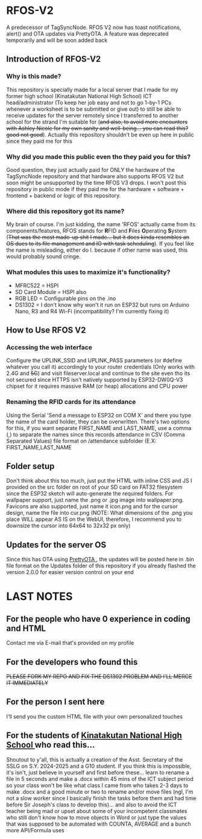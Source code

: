 # RFOS-V2
A predecessor of TagSyncNode. RFOS V2 now has toast notifications, alert() and OTA updates via PrettyOTA. A feature was deprecated temporarily and will be soon added back

## Introduction of RFOS-V2

### Why is this made?
This repository is specially made for a local server that I made for my former high school (Kinatakutan National High School) ICT head/administrator (To keep her job easy and not to go 1-by-1 PCs whenever a worksheet is to be submitted or give out) to still be able to receive updates for the server remotely since I transferred to another school for the strand I'm suitable for (~~and also, to avoid more encounters with Ashley Nicole for my own sanity and well-being... you can read this? good not good~~). Actually this repository shouldn't be even up here in public since they paid me for this 

### Why did you made this public even tho they paid you for this?
Good question, they just actually paid for ONLY the hardware of the TagSyncNode repository and that hardware also supports RFOS V2 but soon might be unsupported by the time RFOS V3 drops. I won't post this repository in public mode if they paid me for the hardware + software + frontend + backend or logic of this repository.

### Where did this repository got its name?
My brain of course. I'm just kidding, the name 'RFOS' actually came from its components/features, RFOS stands for **R**FID and **F**iles **O**perating **S**ystem (~~That was the most made-up shit I made... but it does kinda resembles an OS dues to its file management and IO with task scheduling~~). If you feel like the name is misleading, either do I. because if other name was used, this would probably sound cringe.

### What modules this uses to maximize it's functionality?

- MFRC522 = HSPI
- SD Card Module = HSPI also
- RGB LED = Configurable pins on the .ino
- DS1302 = I don't know why won't it run on ESP32 but runs on Arduino Nano, R3 and R4 Wi-Fi (incompatibility? I'm currently fixing it)

## How to Use RFOS V2
 ### Accessing the web interface
  Configure the UPLINK_SSID and UPLINK_PASS parameters (or #define whatever you call it) accordingly to your router credentials (Only works with 2.4G and ~~5G~~) and visit fileserver.local and continue to the site even tho its not secured since HTTPS isn't natively supported by ESP32-DW0Q-V3 chipset for it requires massive RAM (or heap) allocations and CPU power
  ### Renaming the RFID cards for its attendance 
 Using the Serial 'Send a message to ESP32 on COM X' and there you type the name of the card holder, they can be overwritten. There's two options for this, if you want separate FIRST_NAME and LAST_NAME, use a comma (,) to separate the names since this records attendance in CSV (Comma Separated Values) file format on /attendance subfolder (E.X: FIRST_NAME,LAST_NAME

## Folder setup
  Don't think about this too much, just put the HTML with inline CSS and JS I provided on the src folder on root of your SD card on FAT32 filesystem since the ESP32 sketch will auto-generate the required folders. For wallpaper support, just name the .png or .jpg image into wallpaper.png. Favicons are also supported, just name it icon.png and for the cursor design, name the file into cur.png (NOTE: What dimensions of the .png you place WILL appear AS IS on the WebUI, therefore, I recommend you to downsize the cursor into 64x64 to 32x32 px only)

## Updates for the server OS
  Since this has OTA using <a href=https://github.com/LostInCompilation/PrettyOTA> PrettyOTA </a>, the updates will be posted here in .bin file format on the Updates folder of this repository if you already flashed the version 2.0.0 for easier version control on your end
# LAST NOTES

## For the people who have 0 experience in coding and HTML
Contact me via E-mail that's provided on my profile

## For the developers who found this
~~PLEASE FORK MY REPO AND FIX THE DS1302 PROBLEM AND I'LL MERGE IT IMMEDIATELY~~ 

## For the person I sent here
I'll send you the custom HTML file with your own personalized touches 

## For the students of <a href=https://www.facebook.com/301338depedknnhs> Kinatakutan National High School </a> who read this...

Shoutout to y'all, this is actually a creation of the Asst. Secretary of the SSLG on S.Y. 2024-2025 and a G10 student. If you think this is impossible, it's isn't, just believe in yourself and first before these... learn to rename a file in 5 seconds and make a .docx within 45 mins of the ICT subject period so your class won't be like what class I came from who takes 2-3 days to make .docx and a good minute or two to rename and/or move files (ngl, I'm not a slow worker since I basically finish the tasks before them and had time before Sir Joseph's class to develop this)... and also to avoid the ICT teacher being mad or upset about some of your incompetent classmates who still don't know how to move objects in Word or just type the values that was supposed to be automated with COUNTA, AVERAGE and a bunch more API/Formula uses
